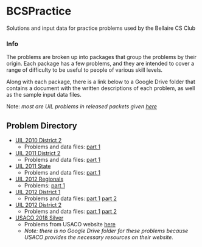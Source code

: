 # BCSPractice
Solutions and input data for practice problems used by the Bellaire CS Club

### Info
The problems are broken up into packages that group the problems by their origin.
Each package has a few problems, and they are intended to cover a range of difficulty to be useful to people of various skill levels.

Along with each package, there is a link below to a Google Drive folder that contains a document with the written descriptions of each problem, as well as the sample input data files.

Note: *most are UIL problems in released packets given [here](http://www.cs.utexas.edu/users/scottm/uil/practiceMaterials.html)*

## Problem Directory
- [UIL 2010 District 2](src/uil2010/district2)
    - Problems and data files: [part 1](bit.ly/BCS017)
- [UIL 2011 District 2](src/uil2011/district2)
    - Problems and data files: [part 1](bit.ly/BCS014)
- [UIL 2011 State](src/uil2012/state)
    - Problems and data files: [part 1](bit.ly/BCS015)
- [UIL 2012 Regionals](src/uil2012/regionals)
    - Problems: [part 1](bit.ly/BCS013)
- [UIL 2012 District 1](src/uil2012/district1)
    - Problems and data files: [part 1](bit.ly/BCS005) [part 2](bit.ly/BCS008)
- [UIL 2012 District 2](src/uil2012/district2)
    - Problems and data files: [part 1](bit.ly/BCS009) [part 2](bit.ly/BCS011)
- [USACO 2018 Silver](src/uil2018)
    - Problems from USACO website [here](http://www.usaco.org/index.php?page=dec18results)
    - *Note: there is no Google Drive folder for these problems because USACO provides the necessary resources on their website.*